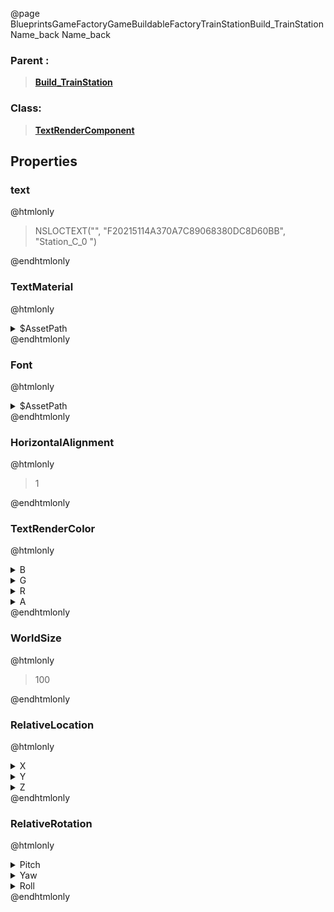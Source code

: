 @page BlueprintsGameFactoryGameBuildableFactoryTrainStationBuild_TrainStationName_back Name_back
### Parent :
<b><a href="_blueprints_game_factory_game_buildable_factory_train_station_build__train_station.html"><blockquote>Build_TrainStation</blockquote></a></b>
### Class:
<b><a href="_class_script_text_render_component.html"><blockquote>TextRenderComponent</blockquote></a></b>
## Properties
### text
@htmlonly
<blockquote>NSLOCTEXT("", "F20215114A370A7C89068380DC8D60BB", "Station_C_0 ")</blockquote>
@endhtmlonly

### TextMaterial
@htmlonly
<details>
 <summary>$AssetPath</summary>
<b><a href="_blueprints_game_factory_game_buildable_factory_standalone_sign_material_standalone_sign_text__inst.html"><blockquote>StandaloneSignText_Inst</blockquote></a></b>
</details>
@endhtmlonly

### Font
@htmlonly
<details>
 <summary>$AssetPath</summary>
<b><a href="_blueprints_game_factory_game_interface_font_factory_font.html"><blockquote>FactoryFont</blockquote></a></b>
</details>
@endhtmlonly

### HorizontalAlignment
@htmlonly
<blockquote>1</blockquote>
@endhtmlonly

### TextRenderColor
@htmlonly
<details>
 <summary>B</summary>
<blockquote>0</blockquote>
</details>
<details>
 <summary>G</summary>
<blockquote>0</blockquote>
</details>
<details>
 <summary>R</summary>
<blockquote>0</blockquote>
</details>
<details>
 <summary>A</summary>
<blockquote>255</blockquote>
</details>
@endhtmlonly

### WorldSize
@htmlonly
<blockquote>100</blockquote>
@endhtmlonly

### RelativeLocation
@htmlonly
<details>
 <summary>X</summary>
<blockquote>-374.2724609375</blockquote>
</details>
<details>
 <summary>Y</summary>
<blockquote>6.303753852844238</blockquote>
</details>
<details>
 <summary>Z</summary>
<blockquote>1493.194091796875</blockquote>
</details>
@endhtmlonly

### RelativeRotation
@htmlonly
<details>
 <summary>Pitch</summary>
<blockquote>0</blockquote>
</details>
<details>
 <summary>Yaw</summary>
<blockquote>180.0001220703125</blockquote>
</details>
<details>
 <summary>Roll</summary>
<blockquote>0</blockquote>
</details>
@endhtmlonly

